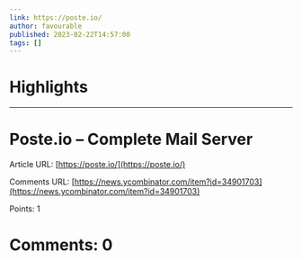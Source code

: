```yaml
---
link: https://poste.io/
author: favourable
published: 2023-02-22T14:57:00
tags: []
---
```

# Highlights


---
# Poste.io – Complete Mail Server
Article URL: [https://poste.io/](https://poste.io/)

Comments URL: [https://news.ycombinator.com/item?id=34901703](https://news.ycombinator.com/item?id=34901703)

Points: 1

# Comments: 0
